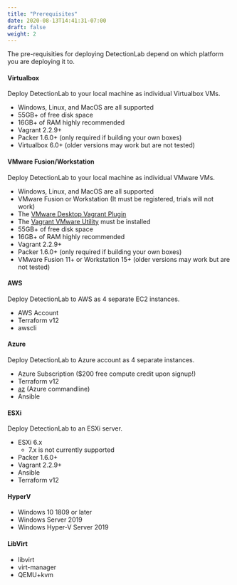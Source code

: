 ```yaml
---
title: "Prerequisites"
date: 2020-08-13T14:41:31-07:00
draft: false
weight: 2
---
```


The pre-requisities for deploying DetectionLab depend on which platform you are deploying it to.

#### Virtualbox

Deploy DetectionLab to your local machine as individual Virtualbox VMs.

* Windows, Linux, and MacOS are all supported
* 55GB+ of free disk space
* 16GB+ of RAM highly recommended
* Vagrant 2.2.9+
* Packer 1.6.0+ (only required if building your own boxes)
* Virtualbox 6.0+ (older versions may work but are not tested)

#### VMware Fusion/Workstation

Deploy DetectionLab to your local machine as individual VMware VMs.

* Windows, Linux, and MacOS are all supported
* VMware Fusion or Workstation (It must be registered, trials will not work)
* The [VMware Desktop Vagrant Plugin](https://www.vagrantup.com/docs/providers/vmware/installation) 
* The [Vagrant VMware Utility](https://www.vagrantup.com/docs/vmware/vagrant-vmware-utility.html) must be installed
* 55GB+ of free disk space
* 16GB+ of RAM highly recommended
* Vagrant 2.2.9+
* Packer 1.6.0+ (only required if building your own boxes)
* VMware Fusion 11+ or Workstation 15+ (older versions may work but are not tested)

#### AWS

Deploy DetectionLab to AWS as 4 separate EC2 instances.

* AWS Account
* Terraform v12
* awscli

#### Azure

Deploy DetectionLab to Azure account as 4 separate instances.

* Azure Subscription ($200 free compute credit upon signup!)
* Terraform v12
* [az](https://docs.microsoft.com/en-us/cli/azure/install-azure-cli?view=azure-cli-latest) (Azure commandline)
* Ansible

#### ESXi

Deploy DetectionLab to an ESXi server.

* ESXi 6.x
  * 7.x is not currently supported
* Packer 1.6.0+
* Vagrant 2.2.9+
* Ansible
* Terraform v12

#### HyperV

* Windows 10 1809 or later
* Windows Server 2019
* Windows Hyper-V Server 2019

#### LibVirt

* libvirt
* virt-manager
* QEMU+kvm
